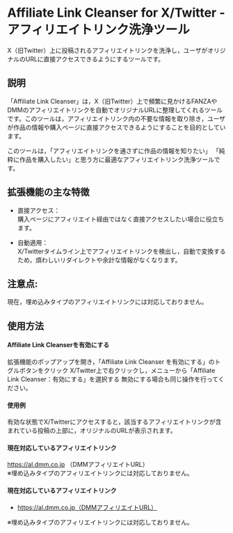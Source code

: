 # Affiliate Link Cleanser for X/Twitter - アフィリエイトリンク洗浄ツール
X（旧Twitter）上に投稿されるアフィリエイトリンクを洗浄し，ユーザがオリジナルのURLに直接アクセスできるようにするツールです。

## 説明
「Affiliate Link Cleanser」は，X（旧Twitter）上で頻繁に見かけるFANZAやDMMのアフィリエイトリンクを自動でオリジナルURLに整理してくれるツールです。このツールは，アフィリエイトリンク内の不要な情報を取り除き，ユーザが作品の情報や購入ページに直接アクセスできるようにすることを目的としています。

このツールは，「アフィリエイトリンクを通さずに作品の情報を知りたい」 「純粋に作品を購入したい」と思う方に最適なアフィリエイトリンク洗浄ツールです。

## 拡張機能の主な特徴

- 直接アクセス：<br>
購入ページにアフィリエイト経由ではなく直接アクセスしたい場合に役立ちます。

- 自動適用：<br>
X/Twitterタイムライン上でアフィリエイトリンクを検出し，自動で変換するため，煩わしいリダイレクトや余計な情報がなくなります。

## 注意点:

現在，埋め込みタイプのアフィリエイトリンクには対応しておりません。

## 使用方法

#### Affiliate Link Cleanserを有効にする

拡張機能のポップアップを開き，「Affiliate Link Cleanser を有効にする」のトグルボタンをクリック
X/Twitter上で右クリックし，メニューから「Affiliate Link Cleanser：有効にする」を選択する
無効にする場合も同じ操作を行ってください。

#### 使用例
有効な状態でX/Twitterにアクセスすると，該当するアフィリエイトリンクが含まれている投稿の上部に，オリジナルのURLが表示されます。
#### 現在対応しているアフィリエイトリンク
https://al.dmm.co.jp （DMMアフィリエイトURL）<br>
※埋め込みタイプのアフィリエイトリンクには対応しておりません。
#### 現在対応しているアフィリエイトリンク

- https://al.dmm.co.jp（DMMアフィリエイトURL）

※埋め込みタイプのアフィリエイトリンクには対応しておりません。


